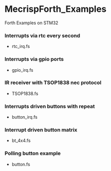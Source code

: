 # MecrispForth_Examples
Forth Examples on STM32

### Interrupts via rtc every second

- rtc_irq.fs

### Interrupts via gpio ports

- gpio_irq.fs

### IR receiver with TSOP1838 nec protocol

- TSOP1838.fs

### Interrupts driven buttons with repeat

- button_irq.fs

### Interrupt driven button matrix

- bt_4x4.fs

### Polling button example

- button.fs
